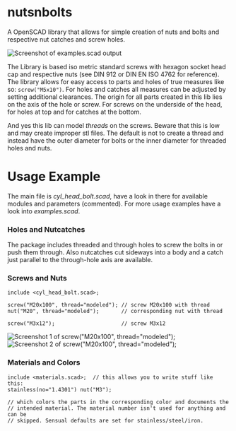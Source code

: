 nutsnbolts
==========

A OpenSCAD library that allows for simple creation of nuts and bolts and respective nut catches and screw holes.

![Screenshot of examples.scad output](http://i.imgur.com/f0snG.png)

The Library is based iso metric standard screws with hexagon socket head cap and respective nuts (see DIN 912 or DIN EN ISO 4762 for reference). The library allows for easy access to parts and holes of true measures like so: `screw("M5x10")`. For holes and catches all measures can be adjusted by setting additional clearances.
The origin for all parts created in this lib lies on the axis of the hole or screw. For screws on the underside of the head, for holes at top and for catches at the bottom.

And yes this lib can model *threads* on the screws. Beware that this is low and may create improper stl files. The default is not to create a thread and instead have the outer diameter for bolts or the inner diameter for threaded holes and nuts.


Usage Example
=============
The main file is *cyl_head_bolt.scad*, have a look in there for available modules and parameters (commented).
For more usage examples have a look into *examples.scad*.


### Holes and Nutcatches
The package includes threaded and through holes to screw the bolts in or push them through.
Also nutcatches cut sideways into a body and a catch just parallel to the through-hole axis are available.

### Screws and Nuts
	include <cyl_head_bolt.scad>;

	screw("M20x100", thread="modeled"); // screw M20x100 with thread
	nut("M20", thread="modeled");       // corresponding nut with thread
			    
	screw("M3x12");                     // screw M3x12

![Screenshot 1 of screw("M20x100", thread="modeled");](http://i.imgur.com/tIFTW.png)
![Screenshot 2 of screw("M20x100", thread="modeled");](http://i.imgur.com/AfHBo.png)



### Materials and Colors


	include <materials.scad>;  // this allows you to write stuff like this:
	stainless(no="1.4301") nut("M3");

	// which colors the parts in the corresponding color and documents the
	// intended material. The material number isn't used for anything and can be
	// skipped. Sensual defaults are set for stainless/steel/iron.




